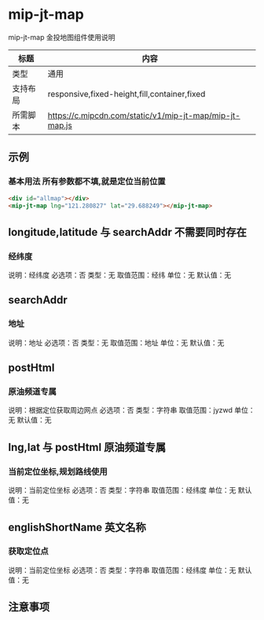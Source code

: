 # mip-jt-map

mip-jt-map 金投地图组件使用说明

标题|内容
----|----
类型|通用
支持布局|responsive,fixed-height,fill,container,fixed
所需脚本|https://c.mipcdn.com/static/v1/mip-jt-map/mip-jt-map.js

## 示例

### 基本用法  所有参数都不填,就是定位当前位置
```html
<div id="allmap"></div>
<mip-jt-map lng="121.280827" lat="29.688249"></mip-jt-map>
```

## longitude,latitude   与  searchAddr  不需要同时存在

### 经纬度

说明：经纬度
必选项：否
类型：无
取值范围：经纬
单位：无
默认值：无

## searchAddr

### 地址

说明：地址
必选项：否
类型：无
取值范围：地址
单位：无
默认值：无


## postHtml

### 原油频道专属

说明：根据定位获取周边网点
必选项：否
类型：字符串
取值范围：jyzwd
单位：无
默认值：无

## lng,lat  与 postHtml 原油频道专属

### 当前定位坐标,规划路线使用

说明：当前定位坐标
必选项：否
类型：字符串
取值范围：经纬度
单位：无
默认值：无

## englishShortName 英文名称

### 获取定位点

说明：当前定位坐标
必选项：否
类型：字符串
取值范围：经纬度
单位：无
默认值：无

## 注意事项

